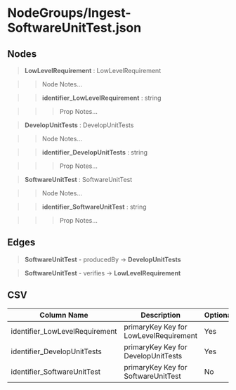 # NodeGroups/Ingest-SoftwareUnitTest.json
## Nodes

>**LowLevelRequirement** : LowLevelRequirement

>>Node Notes...

>>**identifier_LowLevelRequirement** : string
    
>>>Prop Notes...

>**DevelopUnitTests** : DevelopUnitTests

>>Node Notes...

>>**identifier_DevelopUnitTests** : string
    
>>>Prop Notes...

>**SoftwareUnitTest** : SoftwareUnitTest

>>Node Notes...

>>**identifier_SoftwareUnitTest** : string
    
>>>Prop Notes...

## Edges

>**SoftwareUnitTest** - producedBy -> **DevelopUnitTests**

>**SoftwareUnitTest** - verifies -> **LowLevelRequirement**

## CSV

Column Name | Description |Optional
------------|-------------|---
identifier_LowLevelRequirement| primaryKey Key for LowLevelRequirement | Yes
identifier_DevelopUnitTests| primaryKey Key for DevelopUnitTests | Yes
identifier_SoftwareUnitTest| primaryKey Key for SoftwareUnitTest | No
